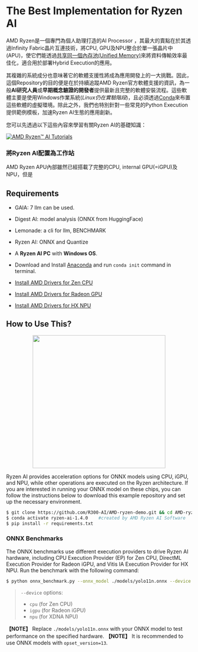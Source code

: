 # The Best Implementation for Ryzen AI

AMD Ryzen是一個專門為個人助理打造的AI Processor ，其最大的賣點在於其透過Infinity Fabric晶片互連技術，將CPU, GPU及NPU整合於單一張晶片中(APU)，使它們能透過[共享同一個內存池(Unified Memory)](https://rocm.docs.amd.com/projects/HIP/en/docs-6.2.0/how-to/unified_memory.html)來將資料傳輸效率最佳化，適合用於部署Hybrid Execution的應用。

其複雜的系統成分也意味著它的軟體支援性將成為應用開發上的一大挑戰。因此，這個Repository的目的便是在於持續追蹤AMD Ryzen官方軟體支援的資訊，為一般**AI研究人員**或**早期概念驗證的開發者**提供最新且完整的軟體安裝流程。這些軟體主要是使用Windows作業系統(*Linux仍在實驗階段*)，且必須透過[Conda](https://www.anaconda.com/docs/getting-started/miniconda/main)來布置這些軟體的虛擬環境。除此之外，我們也特別針對一些常見的Python Execution提供範例模板，加速Ryzen AI生態的應用創新。

您可以先透過以下這些內容來學習有關Ryzen AI的基礎知識：

[![AMD Ryzen™ AI Tutorials](https://i.ytimg.com/pl_c/PLYw1WVX5aNHABNAfottruTY8oX2eFlzmz/studio_square_thumbnail.jpg?sqp=CJysi8EG-oaymwEICKoDEPABSFqi85f_AwYI35KvvwY=&rs=AOn4CLAX5o3ahshTXAgTxaZKRKJYxJ9TTw)](https://www.youtube.com/playlist?list=PLYw1WVX5aNHABNAfottruTY8oX2eFlzmz)

### 將Ryzen AI配置為工作站

AMD Ryzen APU內部雖然已經搭載了完整的CPU, internal GPU(=iGPU)及NPU，但是



## Requirements

* GAIA: 7 llm can be used.
* Digest AI: model analysis (ONNX from HuggingFace)
* Lemonade: a cli for llm, BENCHMARK
* Ryzen AI: ONNX and Quantize

* A **Ryzen AI PC** with **Windows OS**.
* Download and Install [Anaconda](https://www.anaconda.com/download) and run `conda init` command in terminal.
* [Install AMD Drivers for Zen CPU](https://www.amd.com/zh-tw/developer/zendnn.html)
* [Install AMD Drivers for Radeon GPU](https://www.amd.com/en/support/download/drivers.html)
* [Install AMD Drivers for HX NPU](https://ryzenai.docs.amd.com/en/latest/inst.html) 

## How to Use This?

<div align="center">
<img src="https://github.com/R300-AI/AMD-ryzen-demo/blob/main/docs/images/chipset.png" width=360"/>
</div>

Ryzen AI provides acceleration options for ONNX models using CPU, iGPU, and NPU, while other operations are executed on the Ryzen architecture. If you are interested in running your ONNX model on these chips, you can follow the instructions below to download this example repository and set up the necessary environment.
  
  ```bash
  $ git clone https://github.com/R300-AI/AMD-ryzen-demo.git && cd AMD-ryzen-demo
  $ conda activate ryzen-ai-1.4.0    #created by AMD Ryzen AI Software
  $ pip install -r requirements.txt
  ```

### ONNX Benchmarks

The ONNX benchmarks use different execution providers to drive Ryzen AI hardware, including CPU Execution Provider (EP) for Zen CPU, DirectML Execution Provider for Radeon iGPU, and Vitis IA Execution Provider for HX NPU. Run the benchmark with the following command:
  
  ```bash
  $ python onnx_benchmark.py --onnx_model ./models/yolo11n.onnx --device cpu
  ```
  > `--device` options:
  > -  `cpu` (for Zen CPU)
  > -  `igpu` (for Radeon iGPU)
  > -  `npu` (for XDNA NPU)

**【NOTE】** Replace `./models/yolo11n.onnx` with your ONNX model to test performance on the specified hardware.
**【NOTE】** It is recommended to use ONNX models with `opset_version=13`.
